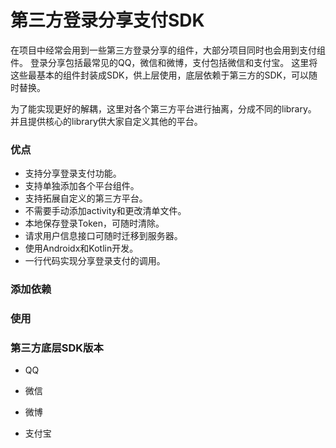 # 第三方登录分享支付SDK

在项目中经常会用到一些第三方登录分享的组件，大部分项目同时也会用到支付组件。
登录分享包括最常见的QQ，微信和微博，支付包括微信和支付宝。
这里将这些最基本的组件封装成SDK，供上层使用，底层依赖于第三方的SDK，可以随时替换。

为了能实现更好的解耦，这里对各个第三方平台进行抽离，分成不同的library。
并且提供核心的library供大家自定义其他的平台。


### 优点
* 支持分享登录支付功能。
* 支持单独添加各个平台组件。
* 支持拓展自定义的第三方平台。
* 不需要手动添加activity和更改清单文件。
* 本地保存登录Token，可随时清除。
* 请求用户信息接口可随时迁移到服务器。
* 使用Androidx和Kotlin开发。
* 一行代码实现分享登录支付的调用。


### 添加依赖



### 使用





### 第三方底层SDK版本
*  QQ

* 微信

* 微博

* 支付宝





